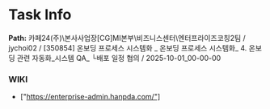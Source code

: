 # Task Info

**Path:** 카페24(주)\본사사업장\[CG]MI본부\비즈니스센터\엔터프라이즈코칭2팀 / jychoi02 / [350854] 온보딩 프로세스 시스템화 _ 온보딩 프로세스 시스템화_ 4. 온보딩 관련 자동화_시스템 QA_ └배포 일정 협의 / 2025-10-01_00-00-00

### WIKI
- ["https://enterprise-admin.hanpda.com/"]


